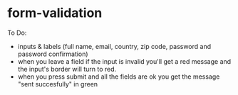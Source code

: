 # form-validation

To Do:
- inputs & labels (full name, email, country, zip code, password and password confirmation)
- when you leave a field if the input is invalid you'll get a red message and the input's border will turn to red.
- when you press submit and all the fields are ok you get the message "sent succesfully" in green
